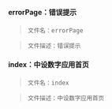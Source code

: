#### errorPage：错误提示
>`
文件名：errorPage
`

>`
文件描述：错误提示
`
#### index：中设数字应用首页
>`
文件名：index
`

>`
文件描述：中设数字应用首页
`
